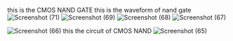 this is the CMOS NAND GATE
this is the waveform of nand gate
![Screenshot (71)](https://github.com/user-attachments/assets/ef0724cd-1b86-44a9-ab8b-02738cbd8b03)
![Screenshot (69)](https://github.com/user-attachments/assets/8044d93b-40d5-461e-acca-ad0e71411b97)
![Screenshot (68)](https://github.com/user-attachments/assets/9e7d27c9-5442-4411-9dd4-de068bc20fbd)
![Screenshot (67)](https://github.com/user-attachments/assets/28b7882c-d4ed-4d10-83d6-70b8dc6da5c9)

![Screenshot (66)](https://github.com/user-attachments/assets/90e91815-cc32-4bcb-abc6-a1c66ef649e2)
this the circuit of CMOS NAND
![Screenshot (65)](https://github.com/user-attachments/assets/b20eed92-83f6-47a5-b591-873778b5893b)

